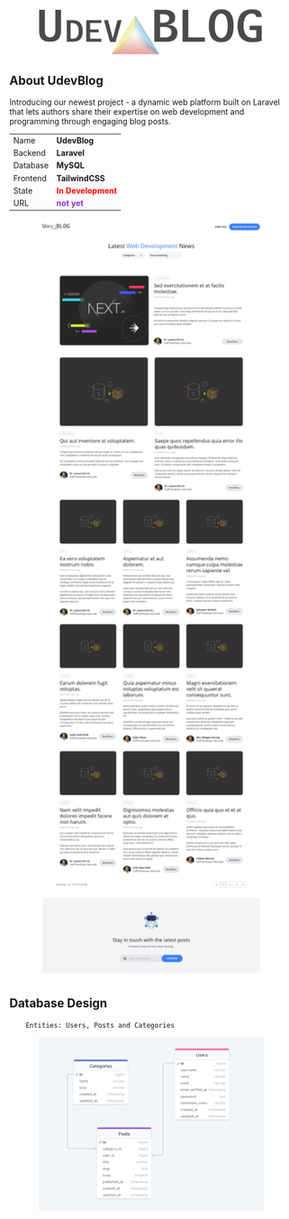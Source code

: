 <p align="center" styles="margin: 10px 0">
<img src="public\images\logo.png" width="400" alt="Blog Logo">
</p>



## About UdevBlog

Introducing our newest project - a dynamic web platform built on Laravel that lets authors share their expertise on web development and programming through engaging blog posts.

<p align="center" styles="margin: 10px 0">
<table>
    <tr>
        <td>Name</td>
        <td style="font-weight: bold">UdevBlog</td>
    </tr>
    <tr>
        <td>Backend</td>
        <td style="font-weight: bold">Laravel</td>
    </tr>
    <tr>
        <td>Database</td>
        <td style="font-weight: bold">MySQL</td>
    </tr>
    <tr>
        <td>Frontend</td>
        <td style="font-weight: bold">TailwindCSS</td>
    </tr>
    <tr>
        <td>State</td>
        <td style="font-weight: bold;color:red">In Development</td>
    </tr>
    <tr>
        <td>URL</td>
        <td style="font-weight: bold;color:blueviolet">not yet</td>
    </tr>
</table>
</p>


<p align="center" styles="margin: 10px 0">
<img src="./_ReadMeNeeds/screenshot-localhost.png" width="400" alt="Blog Logo">
</p>

## Database Design

```properties
    Entities: Users, Posts and Categories
```

<p align="center" styles="margin: 10px 0">
<img src="./_ReadMeNeeds/db-design.png" width="400" alt="Blog Logo">
</p>



